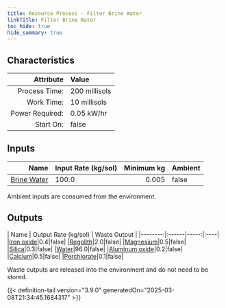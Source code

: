 ```yaml
---
title: Resource Process - Filter Brine Water
linkTitle: Filter Brine Water
toc_hide: true
hide_summary: true
---
```

<!-- This is generated by the MarsSim HelpGenertor, do not edit. -->

## Characteristics

| Attribute      | Value |
|--------:|:------|
|Process Time:|200 millisols|
|Work Time:|10 millisols|
|Power Required:|0.05 kW/hr|
|Start On:|false|

## Inputs
| Name      | Input Rate (kg/sol) | Minimum kg | Ambient |
|--------:|:------|-----:|:----|
|[Brine Water](/docs/definitions/resource/brine-water)|100.0|0.005|false|

Ambient inputs are consumed from the environment.

## Outputs
| Name      | Output Rate (kg/sol) | Waste Output |
|--------:|:------|-----:|:----|
|[Iron oxide](/docs/definitions/resource/iron-oxide)|0.4|false|
|[Regolith](/docs/definitions/resource/regolith)|2.0|false|
|[Magnesium](/docs/definitions/resource/magnesium)|0.5|false|
|[Silica](/docs/definitions/resource/silica)|0.3|false|
|[Water](/docs/definitions/resource/water)|96.0|false|
|[Aluminum oxide](/docs/definitions/resource/aluminum-oxide)|0.2|false|
|[Calcium](/docs/definitions/resource/calcium)|0.5|false|
|[Perchlorate](/docs/definitions/resource/perchlorate)|0.1|false|

Waste outputs are released into the environment and do not need to be stored.


{{< definition-tail version="3.9.0" generatedOn="2025-03-08T21:34:45.1684317" >}}



